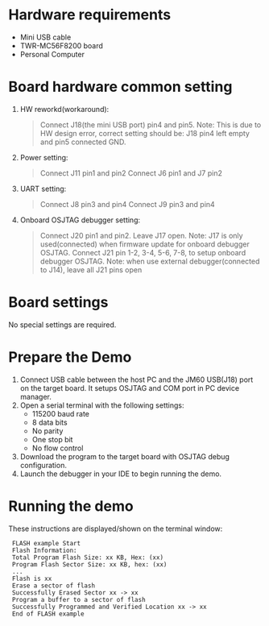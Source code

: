 Hardware requirements
=====================
- Mini USB cable
- TWR-MC56F8200 board
- Personal Computer

Board hardware common setting
=============================
1. HW reworkd(workaround):
   > Connect J18(the mini USB port) pin4 and pin5.
     Note: This is due to HW design error, correct setting should be: J18 pin4 left empty and pin5 connected GND.
2. Power setting:
   > Connect J11 pin1 and pin2
   > Connect J6 pin1 and J7 pin2
3. UART setting:
   > Connect J8 pin3 and pin4
   > Connect J9 pin3 and pin4
4. Onboard OSJTAG debugger setting:
   > Connect J20 pin1 and pin2.
   > Leave J17 open.
     Note: J17 is only used(connected) when firmware update for onboard debugger OSJTAG.
   > Connect J21 pin 1-2, 3-4, 5-6, 7-8, to setup onboard debugger OSJTAG.
     Note: when use external debugger(connected to J14), leave all J21 pins open

Board settings
==============
No special settings are required.

Prepare the Demo
================
1.  Connect USB cable between the host PC and the JM60 USB(J18) port on the target board. It setups OSJTAG and COM port in PC device manager.
2.  Open a serial terminal with the following settings:
    - 115200 baud rate
    - 8 data bits
    - No parity
    - One stop bit
    - No flow control
3.  Download the program to the target board with OSJTAG debug configuration.
4.  Launch the debugger in your IDE to begin running the demo.

Running the demo
================
These instructions are displayed/shown on the terminal window:
~~~~~~~~~~~~~~~~~~~~~~~~~~~~~~~~~~~
 FLASH example Start
 Flash Information: 
 Total Program Flash Size: xx KB, Hex: (xx)
 Program Flash Sector Size: xx KB, hex: (xx)
 ...
 Flash is xx
 Erase a sector of flash
 Successfully Erased Sector xx -> xx
 Program a buffer to a sector of flash
 Successfully Programmed and Verified Location xx -> xx
 End of FLASH example
~~~~~~~~~~~~~~~~~~~~~~~~~~~~~~~~~~~
